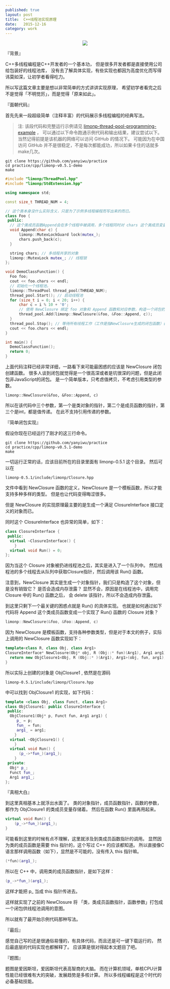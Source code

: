 ```yaml
---
published: true
layout: post
title:  C++线程池实现原理 
date:   2015-12-16
category: work
---
```


<center>
<img src="http://7viirv.com1.z0.glb.clouddn.com/Einstein.jpg" class="photo"></img>
</center>

『背景』

C++多线程编程是C++开发者的一个基本功，
但是很多开发者都是直接使用公司给包装好的线程池库，
没有去了解具体实现，有些实现也都因为高度优化而写得讳莫如深，让初学者看得吃力。

所以写这篇文章主要是想以非常简单的方式讲讲实现原理，
希望初学者看完之后不是觉得「不明觉厉」，而是觉得「原来如此」。

『面朝代码』

首先先来一段超级简单（注释丰富）的代码展示多线程编程的经典写法。

> 注: 该段代码和完整运行示例请见 [limonp-thread-pool-programming-example] ，
可以通过以下命令跑通示例代码和输出结果，建议尝试以下。当然记得前提是该机器的网络可以访问 GitHub 的情况下。
可能因为在中国访问 GitHub 并不是很稳定，不是每次都能成功，所以如果卡住的话就多make几次。
> 
```
git clone https://github.com/yanyiwu/practice
cd practice/cpp/limonp-v0.5.1-demo
make
```

```cpp
#include "limonp/ThreadPool.hpp"
#include "limonp/StdExtension.hpp"

using namespace std;

const size_t THREAD_NUM = 4;

// 这个类本身没什么实际含义，只是为了示例多线程编程而写出来的而已。
class Foo {
 public:
  // 这个类成员函数Append会在多个线程中被调用，多个线程同时对 chars 这个类成员变量进行写操作，所以需要加锁保证线程安全。
  void Append(char c) {
      limonp::MutexLockGuard lock(mutex_);
      chars.push_back(c); 
  }

  string chars; // 多线程共享的对象
  limonp::MutexLock mutex_; // 线程锁
};

void DemoClassFunction() {
  Foo foo;
  cout << foo.chars << endl;
  // 初始化一个线程池。
  limonp::ThreadPool thread_pool(THREAD_NUM);
  thread_pool.Start(); // 启动线程池
  for (size_t i = 0; i < 20; i++) {
      char c = i % 10 + '0';
      // 使用 NewClosure 绑定 foo 对象和 Append 函数和对应参数，构造一个闭包扔进线程池中运行，关于这个 NewClosure 后面会讲。
      thread_pool.Add(limonp::NewClosure(&foo, &Foo::Append, c));
  }
  thread_pool.Stop(); // 等待所有线程工作（工作是指NewClosure生成的闭包函数）都完成，然后停止所有线程。
  cout << foo.chars << endl;
}

int main() {
  DemoClassFunction();
  return 0;
}
```

上面代码注释已经非常详细，一路看下来可能最困惑的应该是 NewClosure 闭包创建函数。
很多人谈到闭包就觉得是一个很高深或者是坑很深的问题，但是此闭包非JavaScript的闭包。
是一个简单版本，只考虑值拷贝，不考虑引用类型的参数。

```
limonp::NewClosure(&foo, &Foo::Append, c)
```

所以在该代码中三个参数，第一个是类对象的指针，第二个是成员函数的指针，第三个是int，都是值传递。
在此不支持引用传递的参数。

『简单闭包实现』

假设你现在已经运行了刚才的这三行命令。

```
git clone https://github.com/yanyiwu/practice
cd practice/cpp/limonp-v0.5.1-demo
make
```

一切运行正常的话，应该目前所在的目录里面有 limonp-0.5.1 这个目录。
然后可以在 

```
limonp-0.5.1/include/limonp/Closure.hpp
```

文件中看到 NewClosure 函数的定义，NewClosure 是一个模板函数，所以才能支持多种多样的类型。
但是也让代码变得晦涩很多。

但是 NewClosure 的实现原理最主要的是生成一个满足 ClosureInterface 接口定义的对象而已。

同时这个 ClosureInterface 也异常的简单，如下： 

```cpp
class ClosureInterface {
 public:
  virtual ~ClosureInterface() {
    }
  virtual void Run() = 0;
};
```

因为当这个 Closure 对象被扔进线程池之后，其实是进入了一个队列中。
然后线程池的多个线程去从队列中获取Closure指针，然后调用该 Run() 函数。

注意到，NewClosure 其实是生成一个对象指针，我们只是构造了这个对象，但是没有销毁它？
是否会造成内存泄露？
显然不会，原因是在线程池中，调用完 Closure 中的 Run() 函数之后，
会 delete 该指针，所以不会造成内存泄露。

到这里只剩下一个最关键的困惑点就是 Run() 的具体实现。
也就是如何通过如下代码将 Append 这个类成员函数变成一个实现了 Run() 函数的 Closure 对象？ 

```cpp
limonp::NewClosure(&foo, &Foo::Append, c)
```

因为 NewClosure 是模板函数，支持各种参数类型，但是对于本文的例子，实际上调用的 NewClosure 函数实现如下：

```cpp
template<class R, class Obj, class Arg1>
ClosureInterface* NewClosure(Obj* obj, R (Obj::* fun)(Arg1), Arg1 arg1) {
  return new ObjClosure1<Obj, R (Obj::* )(Arg1), Arg1>(obj, fun, arg1);
}
```

所以实际上创建的对象是 ObjClosure1 , 
依然是在源码

```
limonp-0.5.1/include/limonp/Closure.hpp
```

中可以找到 ObjClosure1 的实现，如下代码：

```cpp
template <class Obj, class Funct, class Arg1>
class ObjClosure1: public ClosureInterface {
 public:
  ObjClosure1(Obj* p, Funct fun, Arg1 arg1) {
     p_ = p;
     fun_ = fun;
     arg1_ = arg1;
    }
  virtual ~ObjClosure1() {
    }
  virtual void Run() {
      (p_->*fun_)(arg1_);
    }
 private:
  Obj* p_;
  Funct fun_;
  Arg1 arg1_;
};
```

『真相大白』

到这里真相基本上就浮出水面了。
类的对象指针，成员函数指针，函数的参数，都作为 ObjClosure1 的类成员变量存储着。
然后在函数 Run() 里面再用起来。

```cpp
virtual void Run() {
    (p_->*fun_)(arg1_);
}
```

可能看到这里的时候有点不理解，这里就涉及到类成员函数指针的调用。
显然因为类的成员函数是需要 this 指针的，这个写过 C++ 的应该都知道。
所以直接像C语言那样调用函数（如下），显然是不可能的，没有传入 this 指针嘛。

```cpp
(*fun)(arg1_);
```

所以在 C++ 中，调用类的成员函数指针，是如下这样：

```cpp
(p_->*fun_)(arg1_);
```

这样才能把 p_ 当成 this 指针传进去。

这样就实现了之前的 NewClosure 将 「类，类成员函数指针，函数参数」打包成一个闭包供线程池调用的意图。 

所以就有了最开始示例代码那种写法。

『最后』

感觉自己写的还是很通俗易懂的，有具体代码，而且还是可一键下载运行的，
然后最底层的代码实现也都解释了。
应该算是很对得起本文题目了吧。

『题图』

题图是爱因斯坦，爱因斯坦代表高智商的大脑。
而在计算机领域，单核CPU计算性能已经很难有大的突破，发展趋势是多核计算。
所以多线程编程是这个时代的必备基础技能。

[limonp-thread-pool-programming-example]:https://github.com/yanyiwu/practice/tree/master/cpp/limonp-v0.5.1-demo
